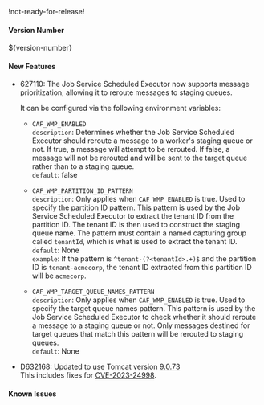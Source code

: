 !not-ready-for-release!

#### Version Number
${version-number}

#### New Features
- 627110: The Job Service Scheduled Executor now supports message prioritization, allowing it to reroute messages to staging queues.

  It can be configured via the following environment variables:

  - `CAF_WMP_ENABLED`  
    `description`: Determines whether the Job Service Scheduled Executor should reroute a message to a worker's staging queue or not. If
    true, a message will attempt to be rerouted. If false, a message will not be rerouted and will be sent to the target queue rather than
    to a staging queue.  
    `default`: false

  - `CAF_WMP_PARTITION_ID_PATTERN`   
    `description`: Only applies when `CAF_WMP_ENABLED` is true. Used to specify the partition ID pattern. This pattern is used
    by the Job Service Scheduled Executor to extract the tenant ID from the partition ID. The tenant ID is then used to construct the
    staging queue name. The pattern must contain a named capturing group called `tenantId`, which is what is used to extract the tenant
    ID.  
    `default`: None  
    `example`: If the pattern is `^tenant-(?<tenantId>.+)$` and the partition ID is `tenant-acmecorp`, the tenant ID extracted from this
    partition ID will be `acmecorp`.

  - `CAF_WMP_TARGET_QUEUE_NAMES_PATTERN`   
    `description`: Only applies when `CAF_WMP_ENABLED` is true. Used to specify the target queue names pattern. This pattern is used
    by the Job Service Scheduled Executor to check whether it should reroute a message to a staging queue or not. Only messages destined for
    target queues that match this pattern will be rerouted to staging queues.  
    `default`: None
- D632168: Updated to use Tomcat version [9.0.73](https://dlcdn.apache.org/tomcat/tomcat-9/v9.0.73/README.html)  
This includes fixes for [CVE-2023-24998](https://nvd.nist.gov/vuln/detail/CVE-2023-24998).

#### Known Issues
